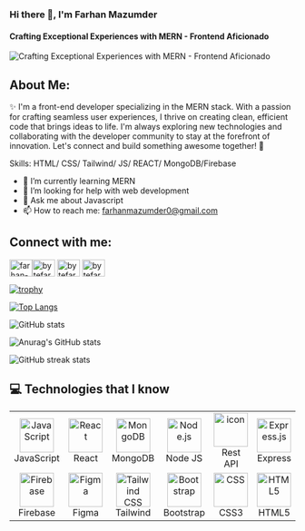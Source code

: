 ### Hi there 👋, I'm Farhan Mazumder

#### Crafting Exceptional Experiences with MERN - Frontend Aficionado

![Crafting Exceptional Experiences with MERN - Frontend Aficionado](https://i.postimg.cc/HLbYYjy8/68747470733a2f2f63646e2e6472696262626c652e636f6d2f75736572732f313136323037372f73637265656e73686f7473.gif)

## **About Me:**

✨ I'm a front-end developer specializing in the MERN stack. With a passion for crafting seamless user experiences, I thrive on creating clean, efficient code that brings ideas to life. I'm always exploring new technologies and collaborating with the developer community to stay at the forefront of innovation. Let's connect and build something awesome together! 🚀

Skills: HTML/ CSS/ Tailwind/ JS/ REACT/ MongoDB/Firebase

- 🌱 I’m currently learning MERN
- 🤔 I’m looking for help with web development
- 💬 Ask me about Javascript
- 📫 How to reach me: farhanmazumder0@gmail.com

<h2 align="left">Connect with me:</h2>
<p align="left">

<a href="https://linkedin.com/in/farhan-mazumder/" target="blank"><img align="center" src="https://raw.githubusercontent.com/rahuldkjain/github-profile-readme-generator/master/src/images/icons/Social/linked-in-alt.svg" alt="farhan-mazumder" height="30" width="40" /></a><a href="https://twitter.com/bytefarhan" target="blank"><img align="center" src="https://raw.githubusercontent.com/rahuldkjain/github-profile-readme-generator/master/src/images/icons/Social/twitter.svg" alt="bytefarhan" height="30" width="40" /></a>
<a href="https://www.fb.com/bytefarhan/" target="blank"><img align="center" src="https://raw.githubusercontent.com/rahuldkjain/github-profile-readme-generator/master/src/images/icons/Social/facebook.svg" alt="bytefarhan" height="30" width="40" /></a>
<a href="https://instagram.com/bytefarhan" target="blank"><img align="center" src="https://raw.githubusercontent.com/rahuldkjain/github-profile-readme-generator/master/src/images/icons/Social/instagram.svg" alt="bytefarhan" height="30" width="40" /></a>

</p>

[![trophy](https://github-profile-trophy.vercel.app/?username=bytefarhan&theme=onedark)](https://github.com/ryo-ma/github-profile-trophy)

[![Top Langs](https://github-readme-stats.vercel.app/api/top-langs/?username=bytefarhan)](https://github.com/anuraghazra/github-readme-stats)

![GitHub stats](https://github-readme-stats.vercel.app/api?username=bytefarhan&show_icons=true)

![Anurag's GitHub stats](https://github-readme-stats.vercel.app/api?username=bytefarhan&show_icons=true&theme=onedark)

![GitHub streak stats](https://streak-stats.demolab.com/?user=bytefarhan)

## :computer: Technologies that I know

<table align="center">
  <tr>
    <!-- <td align="center" width="96">
        <img src="https://skillicons.dev/icons?i=ts" alt="TypeScript" width="60" height="60" />
      <br>TypeScript
    </td> -->
     <td align="center" width="96">
        <img src="https://skillicons.dev/icons?i=js" alt="JavaScript" width="60" height="60" />
      <br>JavaScript
    </td>
      <td align="center" width="96">
        <img src="https://skillicons.dev/icons?i=react" alt="React" width="60" height="60" />
      <br>React
    </td>
    <td align="center" width="96">
        <img src="https://skillicons.dev/icons?i=mongodb" alt="MongoDB" width="60" height="60" />
      <br>MongoDB
    </td>
    <td align="center" width="96">
        <img src="https://skillicons.dev/icons?i=nodejs" alt="Node.js" width="60" height="60" />
      <br>Node JS
    </td>
    <td align="center" width="96">
      <img src="https://techstack-generator.vercel.app/restapi-icon.svg" alt="icon" width="60" height="60" />
      <br>Rest API
    </td>
    <!-- <td align="center" width="96">
        <img src="https://skillicons.dev/icons?i=nextjs" alt="Next.js" width="60" height="60" />
      <br>Next.js
    </td> -->
     <!-- <td align="center" width="96">
        <img src="https://skillicons.dev/icons?i=postgresql" width="60" height="60" alt="PostgreSQL" />
      <br>PostgreSQL
    </td> -->
    <td align="center" width="96">
        <img src="https://skillicons.dev/icons?i=express" alt="Express.js" width="60" height="60" />
      <br>Express 
    </td>
   <!-- <td align="center" width="96">
        <img src="./images/icons/shadcnui.png" alt="shadcn/ui logo" width="60" height="60" />
      <br>shadcn/ui
   </td> -->
  </tr>
  <tr>
   <!-- <td align="center" width="96">
        <img src="https://skillicons.dev/icons?i=react" alt="React" width="60" height="60" />
      <br>React
    </td> -->
   <!-- <td align="center" width="96">
        <img src="https://skillicons.dev/icons?i=redux" alt="Redux" width="60" height="60" />
      <br>Redux
    </td> -->
    <td align="center" width="96">
        <img src="https://skillicons.dev/icons?i=firebase" width="60" height="60" alt="Firebase" />
      <br>Firebase
    </td>
    <td align="center" width="96">
        <img src="https://skillicons.dev/icons?i=figma" width="60" height="60" alt="Figma" />
      <br>Figma
    </td>
    <td align="center" width="96">
        <img src="https://skillicons.dev/icons?i=tailwindcss" alt="Tailwind CSS" width="60" height="60" />
      <br>Tailwind
    </td>
      <td align="center" width="96">
        <img src="https://skillicons.dev/icons?i=bootstrap" width="60" height="60" alt="Bootstrap" />
      <br>Bootstrap
    </td>
    <!-- <td align="center" width="96">
        <img src="https://skillicons.dev/icons?i=scss" width="60" height="60" alt="CSS" />
      <br>Sass
    </td> -->
    <td align="center" width="96">
        <img src="https://skillicons.dev/icons?i=css" width="60" height="60" alt="CSS" />
      <br>CSS3
    </td>
    <td align="center" width="96">
        <img src="https://skillicons.dev/icons?i=html" width="60" height="60" alt="HTML5" />
      <br>HTML5
    </td>
  </tr>
</table>
